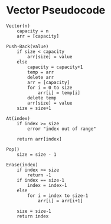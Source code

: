 # Vector Pseudocode

    Vector(n)
        capacity = n
        arr = [capacity]

    Push-Back(value)
        if size < capacity
            arr[size] = value
        else
            capacity = capacity+1
            temp = arr
            delete arr
            arr = [capacity]
            for i = 0 to size
                arr[i] = temp[i]
            delete temp
            arr[size] = value
        size = size+1

    At(index)
        if index >= size
            error "index out of range"
        
        return arr[index]

    Pop()
        size = size - 1
    
    Erase(index)
        if index >= size
            return -1
        if index == size-1
            index = index-1
        else
            for i = index to size-1
                arr[i] = arr[i+1]

        size = size-1
        return index
